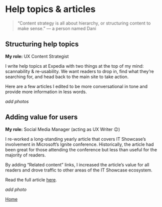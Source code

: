 # Help topics & articles

> “Content strategy is all about hierarchy, or structuring content to make sense.” — a person named Dani

## Structuring help topics

**My role:** UX Content Strategist

I write help topics at Expedia with two things at the top of my mind: scannability & re-usability. We want readers to drop in, find what they’re searching for, and head back to the main site to take action.

Here are a few articles I edited to be more conversational in tone and provide more information in less words.

*add photos*

## Adding value for users

**My role:** Social Media Manager (acting as UX Writer 😉)

I re-worked a long-standing yearly article that covers IT Showcase’s involvement in Microsoft’s Ignite conference. Historically, the article had been great for those attending the conference but less than useful for the majority of readers.

By adding “Related content” links, I increased the article’s value for all readers and drove traffic to other areas of the IT Showcase ecosystem.

Read the full article [here](https://www.microsoft.com/en-us/itshowcase/meet-our-experts-at-microsoft-ignite-2019-and-explore-their-content-here?_lrsc=8eda1cf2-6c59-410f-8551-08d3f9ae2172).

*add photo*

[Home](index.md)